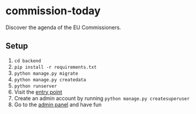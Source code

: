 commission-today
================

Discover the agenda of the EU Commissioners.

## Setup

1. `cd backend`
2. `pip install -r requirements.txt`
3. `python manage.py migrate`
3. `python manage.py createdata`
4. `python runserver`
5. Visit the [entry point](http://localhost:8000/api/v1/?format=json)
6. Create an admin account by running `python manage.py createsuperuser`
7. Go to the [admin panel](http://localhost:8000/admin/) and have fun
